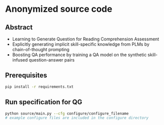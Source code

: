 # Anonymized source code

## Abstract
- Learning to Generate Question for Reading Comprehension Assessment
- Explicitly generating implicit skill-specific knowledge from PLMs by chain-of-thought prompting
- Boosting QA performance by training a QA model on the synthetic skill-infused question-answer pairs

## Prerequisites
```bash
pip install -r requirements.txt
```

## Run specification for QG

```bash
python source/main.py --cfg configure/configure_filename
# example configure files are included in the configure directory
```
